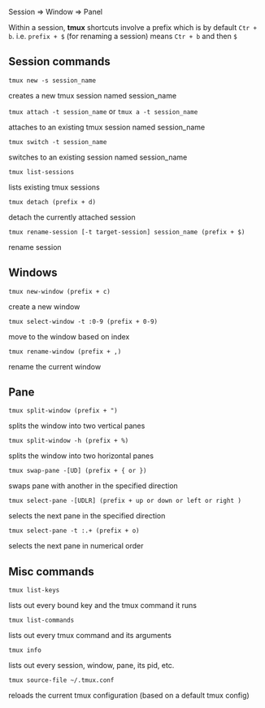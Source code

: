 
Session => Window => Panel 

Within a session, **tmux** shortcuts involve a prefix which is by default `Ctr + b`.
i.e. `prefix + $` (for renaming a session) means `Ctr + b` and then `$`
## Session commands

`tmux new -s session_name`

creates a new tmux session named session_name

`tmux attach -t session_name` or `tmux a -t session_name`

attaches to an existing tmux session named session_name

`tmux switch -t session_name`

switches to an existing session named session_name

`tmux list-sessions`

lists existing tmux sessions

`tmux detach (prefix + d)`

detach the currently attached session

`tmux rename-session [-t target-session] session_name (prefix + $)` 

rename session

## Windows
`tmux new-window (prefix + c)`

create a new window

`tmux select-window -t :0-9 (prefix + 0-9)`

move to the window based on index

`tmux rename-window (prefix + ,)`

rename the current window

## Pane

`tmux split-window (prefix + ")`

splits the window into two vertical panes

`tmux split-window -h (prefix + %)`

splits the window into two horizontal panes

`tmux swap-pane -[UD] (prefix + { or })`

swaps pane with another in the specified direction

`tmux select-pane -[UDLR] (prefix + up or down or left or right )`

selects the next pane in the specified direction

`tmux select-pane -t :.+ (prefix + o)`

selects the next pane in numerical order

## Misc commands
`tmux list-keys`

lists out every bound key and the tmux command it runs

`tmux list-commands`

lists out every tmux command and its arguments

`tmux info`

lists out every session, window, pane, its pid, etc.

`tmux source-file ~/.tmux.conf`

reloads the current tmux configuration (based on a default tmux config)

